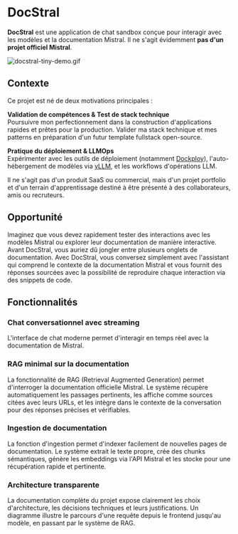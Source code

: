 # DocStral

**DocStral** est une application de chat sandbox conçue pour interagir avec les modèles et la documentation Mistral. Il ne s'agit évidemment **pas d'un projet officiel Mistral**.

![docstral-tiny-demo.gif](/docstral/docstral-tiny-demo.gif)

## Contexte

Ce projet est né de deux motivations principales :

**Validation de compétences & Test de stack technique**  
Poursuivre mon perfectionnement dans la construction d'applications rapides et prêtes pour la production. Valider ma stack technique et mes patterns en préparation d'un futur template fullstack open-source.

**Pratique du déploiement & LLMOps**  
Expérimenter avec les outils de déploiement (notamment [Dockploy](https://dockploy.com)), l'auto-hébergement de modèles via [vLLM](https://github.com/vllm-project/vllm), et les workflows d'opérations LLM.

Il ne s'agit pas d'un produit SaaS ou commercial, mais d'un projet portfolio et d'un terrain d'apprentissage destiné à être présenté à des collaborateurs, amis ou recruteurs.

## Opportunité

Imaginez que vous devez rapidement tester des interactions avec les modèles Mistral ou explorer leur documentation de manière interactive. Avant DocStral, vous auriez dû jongler entre plusieurs onglets de documentation. Avec DocStral, vous conversez simplement avec l'assistant qui comprend le contexte de la documentation Mistral et vous fournit des réponses sourcées avec la possibilité de reproduire chaque interaction via des snippets de code.

## Fonctionnalités

### Chat conversationnel avec streaming

L'interface de chat moderne permet d'interagir en temps réel avec la documentation de Mistral.

### RAG minimal sur la documentation

La fonctionnalité de RAG (Retrieval Augmented Generation) permet d'interroger la documentation officielle Mistral. Le système récupère automatiquement les passages pertinents, les affiche comme sources citées avec leurs URLs, et les intègre dans le contexte de la conversation pour des réponses précises et vérifiables.

### Ingestion de documentation

La fonction d'ingestion permet d'indexer facilement de nouvelles pages de documentation. Le système extrait le texte propre, crée des chunks sémantiques, génère les embeddings via l'API Mistral et les stocke pour une récupération rapide et pertinente.

### Architecture transparente

La documentation complète du projet expose clairement les choix d'architecture, les décisions techniques et leurs justifications. Un diagramme illustre le parcours d'une requête depuis le frontend jusqu'au modèle, en passant par le système de RAG.
